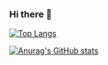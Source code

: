 ### Hi there 👋

<!--
**cy-arctique/cy-arctique** is a ✨ _special_ ✨ repository because its `README.md` (this file) appears on your GitHub profile.

Here are some ideas to get you started:

- 🔭 I’m currently working on ...
- 🌱 I’m currently learning ...
- 👯 I’m looking to collaborate on ...
- 🤔 I’m looking for help with ...
- 💬 Ask me about ...
- 📫 How to reach me: ...
- 😄 Pronouns: ...
- ⚡ Fun fact: ...
-->

[![Top Langs](https://github-readme-stats.vercel.app/api/top-langs/?username=cy-arctique&layout=compact&count_private=true&show_icons=true&theme=gruvbox)](https://github.com/cy-arctique/github-readme-stats)

[![Anurag's GitHub stats](https://github-readme-stats.vercel.app/api?username=cy-arctique&count_private=true&show_icons=true&theme=gruvbox)](https://github.com/anuraghazra/github-readme-stats)
